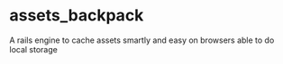assets_backpack
===============

A rails engine to cache assets smartly and easy on browsers able to do local storage